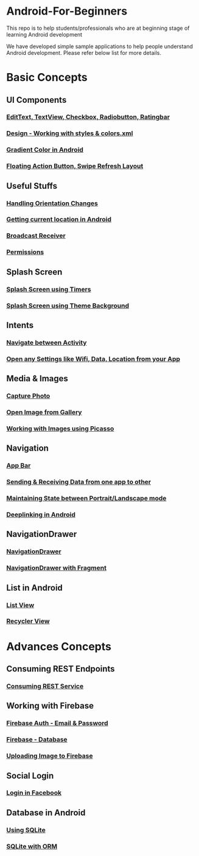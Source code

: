# Android-For-Beginners

This repo is to help students/professionals who are at beginning stage of learning Android development

We have developed simple sample applications to help people understand Android development. Please refer below list for more details.

# Basic Concepts

## UI Components

### [EditText, TextView, Checkbox, Radiobutton, Ratingbar](https://github.com/sathya26d94/FormWithDataBaseSample)

### [Design - Working with styles & colors.xml](https://github.com/iamvickyav/Android-For-Beginners/blob/master/design.md)

### [Gradient Color in Android](https://github.com/iamvickyav/Android-For-Beginners/edit/master/gradient.md)

### [Floating Action Button, Swipe Refresh Layout](https://github.com/iamvickyav/Android-For-Beginners/blob/master/design.md)

## Useful Stuffs

### [Handling Orientation Changes](https://github.com/iamvickyav/Android-For-Beginners/blob/master/orientation_change.md)

### [Getting current location in Android](https://github.com/iamvickyav/Android-For-Beginners/blob/master/design.md)

### [Broadcast Receiver](https://github.com/iamvickyav/Android-For-Beginners/blob/master/design.md)

### [Permissions](https://github.com/iamvickyav/Android-For-Beginners/blob/master/design.md)

## Splash Screen

### [Splash Screen using Timers](https://github.com/iamvickyav/SplashScreen_UsingTimer/blob/master/README.md)
### [Splash Screen using Theme Background](https://github.com/iamvickyav/SplashScreen_UsingThemeBackground/blob/master/README.md)

## Intents

### [Navigate between Activity](https://github.com/iamvickyav/Android-For-Beginners/blob/master/design.md)

### [Open any Settings like Wifi, Data, Location from your App](https://github.com/iamvickyav/Android-For-Beginners/blob/master/open_any_settings.md)

## Media & Images

### [Capture Photo](https://github.com/iamvickyav/PicFromGalleryAndCamera_Android/blob/master/README.md)

### [Open Image from Gallery](https://github.com/iamvickyav/PicFromGalleryAndCamera_Android/blob/master/README.md)

### [Working with Images using Picasso](https://github.com/iamvickyav/ImageViewWIthPicaso/blob/master/README.md)

## Navigation

### [App Bar](https://github.com/iamvickyav/Android-For-Beginners/blob/master/design.md)

### [Sending & Receiving Data from one app to other](https://github.com/iamvickyav/Android-For-Beginners/blob/master/design.md)

### [Maintaining State between Portrait/Landscape mode](https://github.com/iamvickyav/Android-For-Beginners/blob/master/design.md)

### [Deeplinking in Android](https://github.com/iamvickyav/Android-For-Beginners/blob/master/design.md)

## NavigationDrawer

### [NavigationDrawer](https://github.com/iamvickyav/Android-For-Beginners/blob/master/design.md)

### [NavigationDrawer with Fragment](https://github.com/iamvickyav/Android-For-Beginners/blob/master/design.md)

## List in Android

### [List View](https://github.com/iamvickyav/Android-For-Beginners/blob/master/design.md)

### [Recycler View](https://github.com/iamvickyav/Android-For-Beginners/blob/master/design.md)

# Advances Concepts

## Consuming REST Endpoints

### [Consuming REST Service](https://github.com/iamvickyav/Android-For-Beginners/blob/master/design.md)

## Working with Firebase

### [Firebase Auth - Email & Password](https://github.com/iamvickyav/Android-For-Beginners/blob/master/design.md)

### [Firebase - Database](https://github.com/iamvickyav/Android-For-Beginners/blob/master/design.md)

### [Uploading Image to Firebase](https://github.com/iamvickyav/Android-For-Beginners/blob/master/design.md)

## Social Login

### [Login in Facebook](https://github.com/iamvickyav/Android-For-Beginners/blob/master/design.md)

## Database in Android

### [Using SQLite](https://github.com/iamvickyav/Android-For-Beginners/blob/master/design.md)

### [SQLite with ORM](https://github.com/iamvickyav/Android-For-Beginners/blob/master/design.md)

